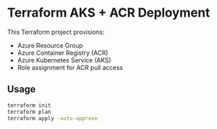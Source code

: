 # Terraform AKS + ACR Deployment

This Terraform project provisions:
- Azure Resource Group
- Azure Container Registry (ACR)
- Azure Kubernetes Service (AKS)
- Role assignment for ACR pull access

## Usage
```bash
terraform init
terraform plan
terraform apply -auto-approve
